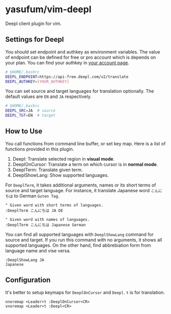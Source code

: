 # yasufum/vim-deepl

Deepl client plugin for vim.

## Settings for Deepl

You should set endpoint and authkey as environment variables.
The value of endpoint can be defined for free or pro account which is depends
on your plan. You can find your authkey in
[your account page](https://www.deepl.com/ja/account).

```sh
# $HOME/.bashrc
DEEPL_ENDPOINT=https://api-free.deepl.com/v2/translate
DEEPL_AUTHKEY=[YOUR_AUTHKEY]
```

You can set source and target languages for translation optionally. The default
values are `EN` and `JA` respectively.

```sh
# $HOME/.bashrc
DEEPL_SRC=JA  # source
DEEPL_TGT=EN  # target
```

## How to Use

You call functions from command line buffer, or set key map.
Here is a list of functions provided in this plugin.

1. Deepl: Translate selected region in **visual mode**.
2. DeeplOnCursor: Translate a term on which cursor is in **normal mode**.
3. DeeplTerm: Translate given term.
4. DeeplShowLang: Show supported languages.

For `DeeplTerm`, it takes additional arguments, names or its short terms of
source and target language. For instance, it translate Japanese word
`こんにちは` to German `Guten Tag`.

```
" Given word with short terms of languages.
:DeeplTerm こんにちは JA DE

" Given word with names of languages.
:DeeplTerm こんにちは Japanese German
```

You can find all supported languages with `DeeplShowLang` command for source
and target. If you run this command with no arguments, it shows all supported
languages. On the other hand, find abbrebiation form from language name and
vise versa.

```
:DeeplShowLang JA
Japanese
```

## Configuration

It's better to setup keymaps for  `DeeplOnCursor` and `Deepl`.
`t` is for translation.

```
nnoremap <Leader>t :DeeplOnCursor<CR>
vnoremap <Leader>t :Deepl<CR>
```
